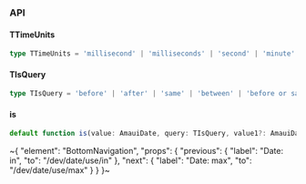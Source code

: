 

### API

#### TTimeUnits

```ts
type TTimeUnits = 'millisecond' | 'milliseconds' | 'second' | 'minute' | 'hour' | 'day' | 'dayWeek' | 'dayYear' | 'week' | 'month' | 'year';
```

#### TIsQuery

```ts
type TIsQuery = 'before' | 'after' | 'same' | 'between' | 'before or same' | 'after or same' | 'leap-year' | 'leap-month';
```

#### is

```ts
default function is(value: AmauiDate, query: TIsQuery, value1?: AmauiDate, unit?: TTimeUnits, value2?: AmauiDate): boolean;
```


~{
  "element": "BottomNavigation",
  "props": {
    "previous": {
      "label": "Date: in",
      "to": "/dev/date/use/in"
    },
    "next": {
      "label": "Date: max",
      "to": "/dev/date/use/max"
    }
  }
}~
